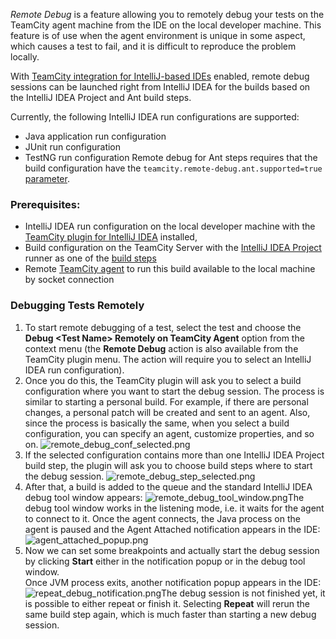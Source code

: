 [//]: # (title: Remote Debug)
[//]: # (auxiliary-id: Remote Debug)

_Remote Debug_ is a feature allowing you to remotely debug your tests on the TeamCity agent machine from the IDE on the local developer machine. This feature is of use when the agent environment is unique in some aspect, which causes a test to fail, and it is difficult to reproduce the problem locally.

<note>

With [TeamCity integration for IntelliJ-based IDEs](intellij-platform-plugin.md) enabled, remote debug sessions can be launched right from IntelliJ IDEA for the builds based on the IntelliJ IDEA Project and Ant build steps.

Currently, the following IntelliJ IDEA run configurations are supported:
* Java application run configuration
* JUnit run configuration
* TestNG run configuration
Remote debug for Ant steps requires that the build configuration have the `teamcity.remote-debug.ant.supported=true` [parameter](configuring-build-parameters.md#Defining+Build+Parameters+in+Build+Configuration).

</note>

### Prerequisites:
* IntelliJ IDEA run configuration on the local developer machine with the [TeamCity plugin for IntelliJ IDEA](intellij-platform-plugin.md) installed,
* Build configuration on the TeamCity Server with the [IntelliJ IDEA Project](intellij-idea-project.md) runner as one of the [build steps](configuring-build-steps.md)
* Remote [TeamCity agent](build-agent.md) to run this build available to the local machine by socket connection

### Debugging Tests Remotely
1. To start remote debugging of a test, select the test and choose the __Debug &lt;Test Name&gt; Remotely on TeamCity Agent__ option from the context menu (the __Remote Debug__ action is also available from the TeamCity plugin menu. The action will require you to select an IntelliJ IDEA run configuration).
2. Once you do this, the TeamCity plugin will ask you to select a build configuration where you want to start the debug session. The process is similar to starting a personal build. For example, if there are personal changes, a personal patch will be created and sent to an agent. Also, since the process is basically the same, when you select a build configuration, you can specify an agent, customize properties, and so on. ![remote_debug_conf_selected.png](remote_debug_conf_selected.png)
3. If the selected configuration contains more than one IntelliJ IDEA Project build step, the plugin will ask you to choose build steps where to start the debug session. ![remote_debug_step_selected.png](remote_debug_step_selected.png)
4. After that, a build is added to the queue and the standard IntelliJ IDEA debug tool window appears: ![remote_debug_tool_window.png](remote_debug_tool_window.png)The debug tool window works in the listening mode, i.e. it waits for the agent to connect to it. Once the agent connects, the Java process on the agent is paused and the Agent Attached notification appears in the IDE: ![agent_attached_popup.png](agent_attached_popup.png)
5. Now we can set some breakpoints and actually start the debug session by clicking __Start__ either in the notification popup or in the debug tool window.   
Once JVM process exits, another notification popup appears in the IDE: ![repeat_debug_notification.png](repeat_debug_notification.png)The debug session is not finished yet, it is possible to either repeat or finish it. Selecting __Repeat__ will rerun the same build step again, which is much faster than starting a new debug session.